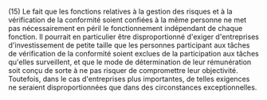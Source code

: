 (15) Le fait que les fonctions relatives à la gestion des risques et à la vérification de la conformité soient confiées à la même personne ne met pas nécessairement en péril le fonctionnement indépendant de chaque fonction. Il pourrait en particulier être disproportionné d'exiger d'entreprises d'investissement de petite taille que les personnes participant aux tâches de vérification de la conformité soient exclues de la participation aux tâches qu'elles surveillent, et que le mode de détermination de leur rémunération soit conçu de sorte à ne pas risquer de compromettre leur objectivité. Toutefois, dans le cas d'entreprises plus importantes, de telles exigences ne seraient disproportionnées que dans des circonstances exceptionnelles.